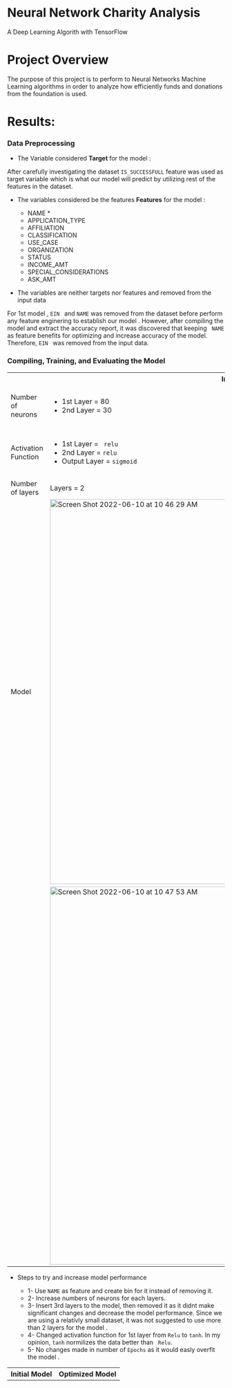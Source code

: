 # Neural Network Charity Analysis

A Deep Learning Algorith with TensorFlow

# Project Overview

The purpose of this project is to perform to Neural Networks Machine Learning algorithms in order to analyze how efficiently funds and donations from the foundation is used.

# Results:

### Data Preprocessing


* The Variable considered <strong> Target</strong> for the model :

After carefully investigating the dataset <code>IS_SUCCESSFULL</code> feature was used as target variable which is what our model will predict by utilizing rest of the features in the dataset. 

* The variables considered be the features <strong> Features</strong> for the model :
  * NAME *
  * APPLICATION_TYPE	
  * AFFILIATION	
  * CLASSIFICATION
  * USE_CASE
  * ORGANIZATION	
  * STATUS	
  * INCOME_AMT
  * SPECIAL_CONSIDERATIONS
  * ASK_AMT	

* The variables are neither targets nor features and removed from the input data

For 1st model , <code>EIN </code> and <code>NAME</code> was removed from the dataset before perform any feature enginering to establish our model .
However, after compiling the model and extract the accuracy report, it was discovered that keeping <code> NAME</code> as feature benefits for optimizing and increase accuracy of the model. 
Therefore, <code>EIN </code> was removed from the input data. 

### Compiling, Training, and Evaluating the Model

<table>
  <tr>
    <th> </th>
    <th> Initial Model  </th>
    <th>Optimized Model </th>
  </tr>
  <tr>
    <td> Number of neurons</td>
    <td> <ul>
        <li>1st Layer = 80</li>
      <li>2nd Layer = 30</li>
         </ul>
   </td>
    <td><ul>
        <li>1st Layer = 90</li>
      <li>2nd Layer = 50</li>
      <li>3rd Layer = 30</li>
       </ul></td>
  </tr>

  <tr>
   <td>Activation Function</td> 
    <td> <ul>
      <li>1st Layer = <code> relu</code></li>
      <li>2nd Layer = <code>relu</code></li>
      <li>Output Layer = <code>sigmoid</code></li>
         </ul>
    <td><ul>
      <li>1st Layer = <code> tanh</code></li>
      <li>2nd Layer = <code>relu</code></li>
       <li>3rd Layer = <code>relu</code></li>
      <li>Output Layer = <code>sigmoid</code></li>
         </ul></td> 
  </tr>
   <tr>
   <td> Number of layers</td> 
    <td>Layers = 2</td> 
    <td>Layers = 3</td> 
  </tr>
   <tr>
     <td>Model </td>
    <td><img width="890" alt="Screen Shot 2022-06-10 at 10 46 29 AM" src="https://user-images.githubusercontent.com/98676400/173102900-e0d3859c-11d9-40fb-a73f-486d0d71e36b.png">
</td>
    <td> <img width="874" alt="Screen Shot 2022-06-10 at 10 43 31 AM" src="https://user-images.githubusercontent.com/98676400/173102297-506e584e-718d-4db1-b4d5-691efcdac2f5.png"></td>
    
    
  </tr>
<tr>
 <td></td>
    <td><img width="874" alt="Screen Shot 2022-06-10 at 10 47 53 AM" src="https://user-images.githubusercontent.com/98676400/173103157-a2ea6a8f-f0c5-49a4-b330-1fc6197683b1.png">
</td>
    <td><img width="872" alt="Screen Shot 2022-06-10 at 10 48 22 AM" src="https://user-images.githubusercontent.com/98676400/173103259-42696454-acb5-4750-bfa5-7a9b76859b88.png">

 </td>   
  </tr>
</table>

* Steps to try and increase model performance

  * 1- Use <code>NAME</code> as feature and create bin for it instead of removing it.
  * 2- Increase numbers of neurons for each layers. 
  * 3- Insert 3rd layers to the model, then removed it as it didnt make significant changes and decrease the model performance. Since we are using a relativly small dataset, it was not suggested to use more than 2 layers for the model .
  * 4- Changed activation function for 1st layer from <code>Relu</code> to <code>tanh</code>. In my opinion, <code>tanh</code>  normilizes the data better than <code> Relu</code>.
  * 5- No changes made in number of <code>Epochs</code> as it would easly overfit the model .


<table>
  <tr>
    <th>Initial Model  </th>
    <th>Optimized Model   </th>
    
  </tr>


